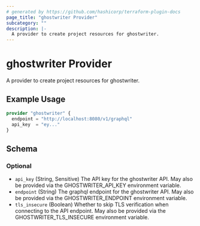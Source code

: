 ```yaml
---
# generated by https://github.com/hashicorp/terraform-plugin-docs
page_title: "ghostwriter Provider"
subcategory: ""
description: |-
  A provider to create project resources for ghostwriter.
---
```


# ghostwriter Provider

A provider to create project resources for ghostwriter.

## Example Usage

```terraform
provider "ghostwriter" {
  endpoint = "http://localhost:8080/v1/graphql"
  api_key  = "ey..."
}
```

<!-- schema generated by tfplugindocs -->
## Schema

### Optional

- `api_key` (String, Sensitive) The API key for the ghostwriter API. May also be provided via the GHOSTWRITER_API_KEY environment variable.
- `endpoint` (String) The graphql endpoint for the ghostwriter API. May also be provided via the GHOSTWRITER_ENDPOINT environment variable.
- `tls_insecure` (Boolean) Whether to skip TLS verification when connecting to the API endpoint. May also be provided via the GHOSTWRITER_TLS_INSECURE environment variable.
